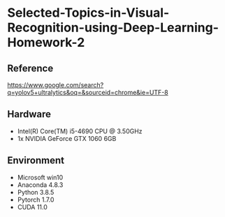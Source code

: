 # Selected-Topics-in-Visual-Recognition-using-Deep-Learning-Homework-2

## Reference
https://www.google.com/search?q=yolov5+ultralytics&oq=&sourceid=chrome&ie=UTF-8

## Hardware
* Intel(R) Core(TM) i5-4690 CPU @ 3.50GHz
* 1x NVIDIA GeForce GTX 1060 6GB

## Environment
* Microsoft win10
* Anaconda 4.8.3
* Python 3.8.5
* Pytorch 1.7.0
* CUDA 11.0
